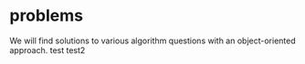 # problems
We will find solutions to various algorithm questions with an object-oriented approach.
test
test2